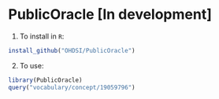 # PublicOracle [In development]


1. To install in `R`:
```R
install_github("OHDSI/PublicOracle")
```

2. To use:
```R
library(PublicOracle)
query("vocabulary/concept/19059796")
```
